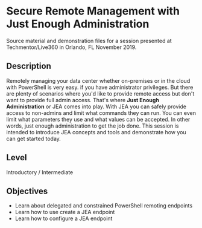 # Secure Remote Management with Just Enough Administration

Source material and demonstration files for a session presented at Techmentor/Live360 in Orlando, FL November 2019.

## Description

Remotely managing your data center whether on-premises or in the cloud with PowerShell is very easy. if you have administrator privileges.
But there are plenty of scenarios where you'd like to provide remote access but don't want to provide full admin access.
That's where __Just Enough Administration__ or JEA comes into play.
With JEA you can safely provide access to non-admins and limit what commands
they can run.
You can even limit what parameters they use and what values can be accepted. In other words, just enough administration to get the job done.
This session is intended to introduce JEA concepts and tools and demonstrate how you can get started today.

## Level

Introductory / Intermediate

## Objectives

- Learn about delegated and constrained PowerShell remoting endpoints
- Learn how to use create a JEA endpoint
- Learn how to configure a JEA endpoint
